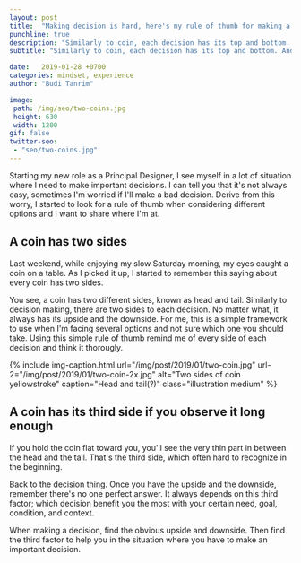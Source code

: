 ```yaml
---
layout: post
title:  "Making decision is hard, here's my rule of thumb for making a decision"
punchline: true
description: "Similarly to coin, each decision has its top and bottom. And the middle."
subtitle: "Similarly to coin, each decision has its top and bottom. And the middle."

date:   2019-01-28 +0700
categories: mindset, experience
author: "Budi Tanrim"

image:
 path: /img/seo/two-coins.jpg
 height: 630
 width: 1200
gif: false
twitter-seo: 
 - "seo/two-coins.jpg"
---
```


Starting my new role as a Principal Designer, I see myself in a lot of situation where I need to make important decisions. I can tell you that it's not always easy, sometimes I'm worried if I'll make a bad decision. Derive from this worry, I started to look for a rule of thumb when considering different options and I want to share where I'm at.


## A coin has two sides
Last weekend, while enjoying my slow Saturday morning, my eyes caught a coin on a table. As I picked it up, I started to remember this saying about every coin has two sides.

You see, a coin has two different sides, known as head and tail. Similarly to decision making, there are two sides to each decision. No matter what, it always has its upside and the downside. For me, this is a simple framework to use when I'm facing several options and not sure which one you should take. Using this simple rule of thumb remind me of every side of each decision and think it thorougly.

{% include img-caption.html 
url="/img/post/2019/01/two-coin.jpg" 
url-2="/img/post/2019/01/two-coin-2x.jpg" 
alt="Two sides of coin yellowstroke" 
caption="Head and tail(?)" 
class="illustration medium" %}

## A coin has its third side if you observe it long enough
If you hold the coin flat toward you, you'll see the very thin part in between the head and the tail. That's the third side, which often hard to recognize in the beginning.

Back to the decision thing. Once you have the upside and the downside, remember there's no one perfect answer. It always depends on this third factor; which decision benefit you the most with your certain need, goal, condition, and context.

When making a decision, find the obvious upside and downside. Then find the third factor to help you in the situation where you have to make an important decision.